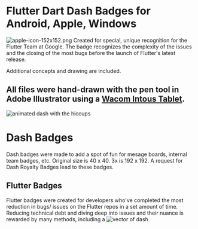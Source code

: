 # Flutter Dart Dash Badges for Android, Apple, Windows

![apple-icon-152x152.png](dash-dart.ico/apple-icon-152x152.png)
Created for special, unique recognition for the Flutter Team at Google. The badge recognizes the complexity of the issues and the closing of the most bugs before the launch of Flutter's latest release.

Additional concepts and drawing are included.

## All files were hand-drawn with the pen tool in Adobe Illustrator using a [Wacom Intous Tablet](https://www.youtube.com/watch?v=sthDnbeTp5k).
![animated dash with the hiccups](http://www.feliciachamberlain.com/flutter/dash/dash-dart.gif)
# Dash Badges  
 Dash badges were made to add a spot of fun for mesage boards, internal team badges, etc.  Original size is 40 x 40. 3x is 192 x 192.
A request for Dash Royalty Badges lead to these badges.


## Flutter Badges
 Flutter badges were created for developers who've completed the most reduction in bugs/ issues on the Flutter repos in a set amount of time.  Reducing technical debt and diving deep into issues and their nuance is rewarded by many methods, including a 
![vector of dash](http://www.feliciachamberlain.com/flutter/dash/dashed.png)
